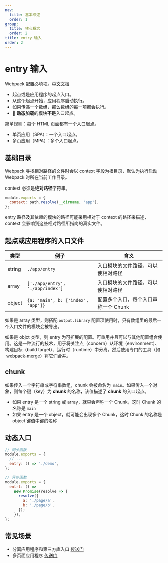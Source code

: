 ```yaml
---
nav:
  title: 基本综述
  order: 1
group:
  title: 核心概念
  order: 2
title: entry 输入
order: 2
---
```


# entry 输入

Webpack 配置必填项。[中文文档](https://webpack.docschina.org/configuration/entry-context/)

- 起点或是应用程序的起点入口。
- 从这个起点开始，应用程序启动执行。
- 如果传递一个数组，那么数组的每一项都会执行。
- 📌 **动态加载**的模块**不是**入口起点。

简单规则：每个 HTML 页面都有一个入口起点。

- 单页应用（SPA）：一个入口起点。
- 多页应用（MPA）：多个入口起点。

## 基础目录

Webpack 寻找相对路径的文件时会以 context 字段为根目录，默认为执行启动 Webpack 时所在当前工作目录。

context 必须是**绝对路径**字符串。

```js
module.exports = {
  context: path.resolve(__dirname, 'app'),
};
```

entry 路径及其依赖的模块的路径可能采用相对于 context 的路径来描述，context 会影响到这些相对路径所指向的真实文件。

## 起点或应用程序的入口文件

| 类型   | 例子                               | 含义                                 |
| ------ | ---------------------------------- | ------------------------------------ |
| string | `./app/entry`                      | 入口模块的文件路径，可以使相对路径   |
| array  | `['./app/entry', './app/index']`   | 入口模块的文件路径，可以使相对路径   |
| object | `{a: 'main', b: ['index', 'app']}` | 配置多个入口，每个入口声称一个 Chunk |

如果是 array 类型，则搭配 `output.library` 配置项使用时，只有数组里的最后一个入口文件的模块会被导出。

如果是 objct 类型，则 entry 为可扩展的配置。可重用并且可以与其他配置组合使用。这是一种流行的技术，用于将关注点（concern）从环境（environment）、构建目标（build target）、运行时（runtime）中分离。然后使用专门的工具（如  [webpack-merge](https://github.com/survivejs/webpack-merge)）将它们合并。

## chunk

如果传入一个字符串或字符串数组，chunk 会被命名为  `main`。如果传入一个对象，则每个键（key）为 **chunk** 的名称，该值描述了 **chunk** 的入口起点。

- 如果 entry 是一个 string 或 array，就只会声称一个 Chunk，这时 Chunk 的名称是 `main`
- 如果 entry 是一个 object，就可能会出现多个 Chunk，这时 Chunk 的名称是 object 键值中键的名称

## 动态入口

```js
// 同步函数
module.exports = {
  // ...
  entry: () => './demo',
};

// 异步函数
module.exports = {
  entrt: () =>
    new Promise(resolve => {
      resolve({
        a: './page/a',
        b: './page/b',
      });
    }),
};
```

## 常见场景

- 分离应用程序和第三方库入口 [传送门](https://webpack.docschina.org/concepts/entry-points#%E5%88%86%E7%A6%BB-%E5%BA%94%E7%94%A8%E7%A8%8B%E5%BA%8F-app-%E5%92%8C-%E7%AC%AC%E4%B8%89%E6%96%B9%E5%BA%93-vendor-%E5%85%A5%E5%8F%A3)
- 多页面应用程序 [传送门](https://webpack.docschina.org/concepts/entry-points#%E5%A4%9A%E9%A1%B5%E9%9D%A2%E5%BA%94%E7%94%A8%E7%A8%8B%E5%BA%8F)
